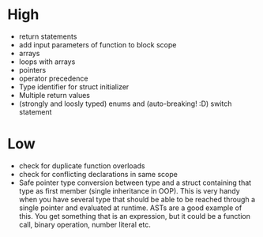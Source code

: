 # High
 * return statements
 * add input parameters of function to block scope
 * arrays
 * loops with arrays
 * pointers
 * operator precedence
 * Type identifier for struct initializer
 * Multiple return values
 * (strongly and loosly typed) enums and (auto-breaking! :D) switch statement

# Low
 * check for duplicate function overloads
 * check for conflicting declarations in same scope
 * Safe pointer type conversion between type and a struct containing that type as first member (single inheritance in OOP). This is very handy when you have several type that should be able to be reached through a single pointer and evaluated at runtime. ASTs are a good example of this. You get something that is an expression, but it could be a function call, binary operation, number literal etc.